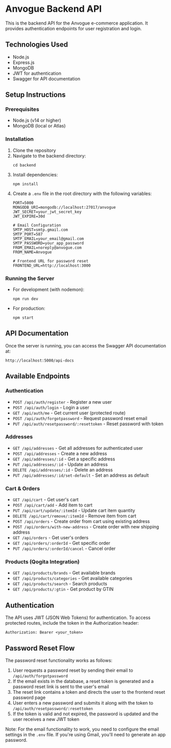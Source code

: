 # Anvogue Backend API

This is the backend API for the Anvogue e-commerce application. It provides authentication endpoints for user registration and login.

## Technologies Used

- Node.js
- Express.js
- MongoDB
- JWT for authentication
- Swagger for API documentation

## Setup Instructions

### Prerequisites

- Node.js (v14 or higher)
- MongoDB (local or Atlas)

### Installation

1. Clone the repository
2. Navigate to the backend directory:
   ```
   cd backend
   ```
3. Install dependencies:
   ```
   npm install
   ```
4. Create a `.env` file in the root directory with the following variables:
   ```
   PORT=5000
   MONGODB_URI=mongodb://localhost:27017/anvogue
   JWT_SECRET=your_jwt_secret_key
   JWT_EXPIRE=30d

   # Email Configuration
   SMTP_HOST=smtp.gmail.com
   SMTP_PORT=587
   SMTP_EMAIL=your_email@gmail.com
   SMTP_PASSWORD=your_app_password
   FROM_EMAIL=noreply@anvogue.com
   FROM_NAME=Anvogue

   # Frontend URL for password reset
   FRONTEND_URL=http://localhost:3000
   ```
### Running the Server

- For development (with nodemon):
  ```
  npm run dev
  ```
- For production:
  ```
  npm start
  ```

## API Documentation

Once the server is running, you can access the Swagger API documentation at:
```
http://localhost:5000/api-docs
```

## Available Endpoints

### Authentication

- `POST /api/auth/register` - Register a new user
- `POST /api/auth/login` - Login a user
- `GET /api/auth/me` - Get current user (protected route)
- `POST /api/auth/forgotpassword` - Request password reset email
- `PUT /api/auth/resetpassword/:resettoken` - Reset password with token

### Addresses

- `GET /api/addresses` - Get all addresses for authenticated user
- `POST /api/addresses` - Create a new address
- `GET /api/addresses/:id` - Get a specific address
- `PUT /api/addresses/:id` - Update an address
- `DELETE /api/addresses/:id` - Delete an address
- `PUT /api/addresses/:id/set-default` - Set an address as default

### Cart & Orders

- `GET /api/cart` - Get user's cart
- `POST /api/cart/add` - Add item to cart
- `PUT /api/cart/update/:itemId` - Update cart item quantity
- `DELETE /api/cart/remove/:itemId` - Remove item from cart
- `POST /api/orders` - Create order from cart using existing address
- `POST /api/orders/with-new-address` - Create order with new shipping address
- `GET /api/orders` - Get user's orders
- `GET /api/orders/:orderId` - Get specific order
- `PUT /api/orders/:orderId/cancel` - Cancel order

### Products (Qogita Integration)

- `GET /api/products/brands` - Get available brands
- `GET /api/products/categories` - Get available categories
- `GET /api/products/search` - Search products
- `GET /api/products/:gtin` - Get product by GTIN

## Authentication

The API uses JWT (JSON Web Tokens) for authentication. To access protected routes, include the token in the Authorization header:

```
Authorization: Bearer <your_token>
```

## Password Reset Flow

The password reset functionality works as follows:

1. User requests a password reset by sending their email to `/api/auth/forgotpassword`
2. If the email exists in the database, a reset token is generated and a password reset link is sent to the user's email
3. The reset link contains a token and directs the user to the frontend reset password page
4. User enters a new password and submits it along with the token to `/api/auth/resetpassword/:resettoken`
5. If the token is valid and not expired, the password is updated and the user receives a new JWT token

Note: For the email functionality to work, you need to configure the email settings in the `.env` file. If you're using Gmail, you'll need to generate an app password.

